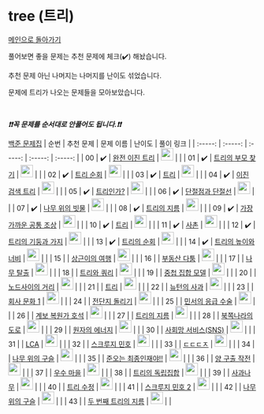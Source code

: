 # tree (트리)

[메인으로 돌아가기](https://github.com/tony9402/baekjoon)

풀어보면 좋을 문제는 추천 문제에 체크(:heavy_check_mark:) 해놨습니다.

추천 문제 아닌 나머지는 나머지를 난이도 섞었습니다.

문제에 트리가 나오는 문제들을 모아보았습니다.

<br>

***❗️❗️꼭 문제를 순서대로 안풀어도 됩니다.❗️❗️***

[백준 문제집](https://www.acmicpc.net/workbook/view/7645)
|          순번          |        추천 문제         |        문제 이름         |         난이도          |        풀이 링크         |
| :-----: | :-----: | :-----: | :-----: | :-----: |
| 00 |  :heavy_check_mark:  | <a href="http://boj.kr/9934" target="_blank">완전 이진 트리</a> | <img height="25px" width="25px=" src="https://static.solved.ac/tier_small/9.svg"/> |                      |
| 01 |  :heavy_check_mark:  | <a href="http://boj.kr/11725" target="_blank">트리의 부모 찾기</a> | <img height="25px" width="25px=" src="https://static.solved.ac/tier_small/9.svg"/> |                      |
| 02 |  :heavy_check_mark:  | <a href="http://boj.kr/1991" target="_blank">트리 순회</a> | <img height="25px" width="25px=" src="https://static.solved.ac/tier_small/10.svg"/> |                      |
| 03 |  :heavy_check_mark:  | <a href="http://boj.kr/1068" target="_blank">트리</a> | <img height="25px" width="25px=" src="https://static.solved.ac/tier_small/10.svg"/> |                      |
| 04 |  :heavy_check_mark:  | <a href="http://boj.kr/5639" target="_blank">이진 검색 트리</a> | <img height="25px" width="25px=" src="https://static.solved.ac/tier_small/10.svg"/> |                      |
| 05 |  :heavy_check_mark:  | <a href="http://boj.kr/6416" target="_blank">트리인가?</a> | <img height="25px" width="25px=" src="https://static.solved.ac/tier_small/11.svg"/> |                      |
| 06 |  :heavy_check_mark:  | <a href="http://boj.kr/14675" target="_blank">단절점과 단절선</a> | <img height="25px" width="25px=" src="https://static.solved.ac/tier_small/11.svg"/> |                      |
| 07 |  :heavy_check_mark:  | <a href="http://boj.kr/17073" target="_blank">나무 위의 빗물</a> | <img height="25px" width="25px=" src="https://static.solved.ac/tier_small/11.svg"/> |                      |
| 08 |  :heavy_check_mark:  | <a href="http://boj.kr/1967" target="_blank">트리의 지름</a> | <img height="25px" width="25px=" src="https://static.solved.ac/tier_small/12.svg"/> |                      |
| 09 |  :heavy_check_mark:  | <a href="http://boj.kr/3584" target="_blank">가장 가까운 공통 조상</a> | <img height="25px" width="25px=" src="https://static.solved.ac/tier_small/12.svg"/> |                      |
| 10 |  :heavy_check_mark:  | <a href="http://boj.kr/4256" target="_blank">트리</a> | <img height="25px" width="25px=" src="https://static.solved.ac/tier_small/12.svg"/> |                      |
| 11 |  :heavy_check_mark:  | <a href="http://boj.kr/9489" target="_blank">사촌</a> | <img height="25px" width="25px=" src="https://static.solved.ac/tier_small/12.svg"/> |                      |
| 12 |  :heavy_check_mark:  | <a href="http://boj.kr/20924" target="_blank">트리의 기둥과 가지</a> | <img height="25px" width="25px=" src="https://static.solved.ac/tier_small/12.svg"/> |                      |
| 13 |  :heavy_check_mark:  | <a href="http://boj.kr/2263" target="_blank">트리의 순회</a> | <img height="25px" width="25px=" src="https://static.solved.ac/tier_small/13.svg"/> |                      |
| 14 |  :heavy_check_mark:  | <a href="http://boj.kr/2250" target="_blank">트리의 높이와 너비</a> | <img height="25px" width="25px=" src="https://static.solved.ac/tier_small/14.svg"/> |                      |
| 15 |                      | <a href="http://boj.kr/9372" target="_blank">상근이의 여행</a> | <img height="25px" width="25px=" src="https://static.solved.ac/tier_small/8.svg"/> |                      |
| 16 |                      | <a href="http://boj.kr/20364" target="_blank">부동산 다툼</a> | <img height="25px" width="25px=" src="https://static.solved.ac/tier_small/9.svg"/> |                      |
| 17 |                      | <a href="http://boj.kr/15900" target="_blank">나무 탈출</a> | <img height="25px" width="25px=" src="https://static.solved.ac/tier_small/10.svg"/> |                      |
| 18 |                      | <a href="http://boj.kr/15681" target="_blank">트리와 쿼리</a> | <img height="25px" width="25px=" src="https://static.solved.ac/tier_small/11.svg"/> |                      |
| 19 |                      | <a href="http://boj.kr/19641" target="_blank">중첩 집합 모델</a> | <img height="25px" width="25px=" src="https://static.solved.ac/tier_small/11.svg"/> |                      |
| 20 |                      | <a href="http://boj.kr/1240" target="_blank">노드사이의 거리</a> | <img height="25px" width="25px=" src="https://static.solved.ac/tier_small/12.svg"/> |                      |
| 21 |                      | <a href="http://boj.kr/4803" target="_blank">트리</a> | <img height="25px" width="25px=" src="https://static.solved.ac/tier_small/12.svg"/> |                      |
| 22 |                      | <a href="http://boj.kr/4933" target="_blank">뉴턴의 사과</a> | <img height="25px" width="25px=" src="https://static.solved.ac/tier_small/12.svg"/> |                      |
| 23 |                      | <a href="http://boj.kr/14267" target="_blank">회사 문화 1</a> | <img height="25px" width="25px=" src="https://static.solved.ac/tier_small/12.svg"/> |                      |
| 24 |                      | <a href="http://boj.kr/19542" target="_blank">전단지 돌리기</a> | <img height="25px" width="25px=" src="https://static.solved.ac/tier_small/12.svg"/> |                      |
| 25 |                      | <a href="http://boj.kr/20955" target="_blank">민서의 응급 수술</a> | <img height="25px" width="25px=" src="https://static.solved.ac/tier_small/12.svg"/> |                      |
| 26 |                      | <a href="http://boj.kr/21276" target="_blank">계보 복원가 호석</a> | <img height="25px" width="25px=" src="https://static.solved.ac/tier_small/12.svg"/> |                      |
| 27 |                      | <a href="http://boj.kr/1167" target="_blank">트리의 지름</a> | <img height="25px" width="25px=" src="https://static.solved.ac/tier_small/13.svg"/> |                      |
| 28 |                      | <a href="http://boj.kr/1595" target="_blank">북쪽나라의 도로</a> | <img height="25px" width="25px=" src="https://static.solved.ac/tier_small/13.svg"/> |                      |
| 29 |                      | <a href="http://boj.kr/2058" target="_blank">원자의 에너지</a> | <img height="25px" width="25px=" src="https://static.solved.ac/tier_small/13.svg"/> |                      |
| 30 |                      | <a href="http://boj.kr/2533" target="_blank">사회망 서비스(SNS)</a> | <img height="25px" width="25px=" src="https://static.solved.ac/tier_small/13.svg"/> |                      |
| 31 |                      | <a href="http://boj.kr/11437" target="_blank">LCA</a> | <img height="25px" width="25px=" src="https://static.solved.ac/tier_small/13.svg"/> |                      |
| 32 |                      | <a href="http://boj.kr/12896" target="_blank">스크루지 민호</a> | <img height="25px" width="25px=" src="https://static.solved.ac/tier_small/13.svg"/> |                      |
| 33 |                      | <a href="http://boj.kr/19535" target="_blank">ㄷㄷㄷㅈ</a> | <img height="25px" width="25px=" src="https://static.solved.ac/tier_small/13.svg"/> |                      |
| 34 |                      | <a href="http://boj.kr/4315" target="_blank">나무 위의 구슬</a> | <img height="25px" width="25px=" src="https://static.solved.ac/tier_small/14.svg"/> |                      |
| 35 |                      | <a href="http://boj.kr/14657" target="_blank">준오는 최종인재야!!</a> | <img height="25px" width="25px=" src="https://static.solved.ac/tier_small/14.svg"/> |                      |
| 36 |                      | <a href="http://boj.kr/16437" target="_blank">양 구출 작전</a> | <img height="25px" width="25px=" src="https://static.solved.ac/tier_small/14.svg"/> |                      |
| 37 |                      | <a href="http://boj.kr/1949" target="_blank">우수 마을</a> | <img height="25px" width="25px=" src="https://static.solved.ac/tier_small/15.svg"/> |                      |
| 38 |                      | <a href="http://boj.kr/2213" target="_blank">트리의 독립집합</a> | <img height="25px" width="25px=" src="https://static.solved.ac/tier_small/15.svg"/> |                      |
| 39 |                      | <a href="http://boj.kr/2233" target="_blank">사과나무</a> | <img height="25px" width="25px=" src="https://static.solved.ac/tier_small/15.svg"/> |                      |
| 40 |                      | <a href="http://boj.kr/12912" target="_blank">트리 수정</a> | <img height="25px" width="25px=" src="https://static.solved.ac/tier_small/15.svg"/> |                      |
| 41 |                      | <a href="http://boj.kr/12978" target="_blank">스크루지 민호 2</a> | <img height="25px" width="25px=" src="https://static.solved.ac/tier_small/15.svg"/> |                      |
| 42 |                      | <a href="http://boj.kr/14570" target="_blank">나무 위의 구슬</a> | <img height="25px" width="25px=" src="https://static.solved.ac/tier_small/15.svg"/> |                      |
| 43 |                      | <a href="http://boj.kr/19581" target="_blank">두 번째 트리의 지름</a> | <img height="25px" width="25px=" src="https://static.solved.ac/tier_small/15.svg"/> |                      |
